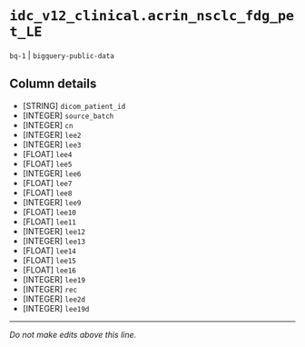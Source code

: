 # `idc_v12_clinical.acrin_nsclc_fdg_pet_LE`
`bq-1` | `bigquery-public-data`

## Column details
* [STRING]    `dicom_patient_id`
* [INTEGER]   `source_batch`
* [INTEGER]   `cn`
* [INTEGER]   `lee2`
* [INTEGER]   `lee3`
* [FLOAT]     `lee4`
* [FLOAT]     `lee5`
* [INTEGER]   `lee6`
* [FLOAT]     `lee7`
* [FLOAT]     `lee8`
* [INTEGER]   `lee9`
* [FLOAT]     `lee10`
* [FLOAT]     `lee11`
* [INTEGER]   `lee12`
* [INTEGER]   `lee13`
* [FLOAT]     `lee14`
* [FLOAT]     `lee15`
* [FLOAT]     `lee16`
* [INTEGER]   `lee19`
* [INTEGER]   `rec`
* [INTEGER]   `lee2d`
* [INTEGER]   `lee19d`

-------------------------------------------------------------------------------
*Do not make edits above this line.*
